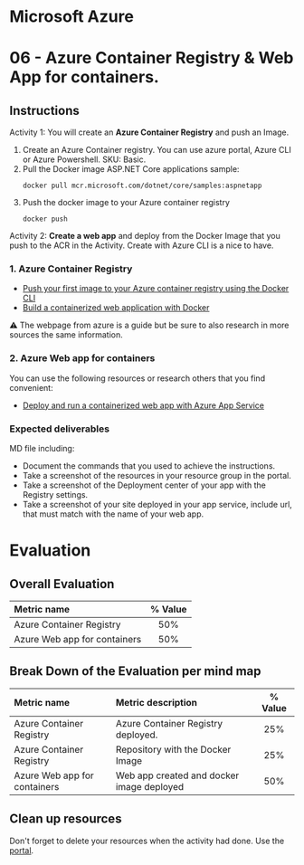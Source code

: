 # Microsoft Azure
# 06 - Azure Container Registry & Web App for containers.

## Instructions
Activity 1: You will create an **Azure Container Registry** and push an Image.

<ol>
<li>Create an Azure Container registry. You can use azure portal, Azure CLI or Azure Powershell. SKU: Basic.</li>

<li>Pull the Docker image ASP.NET Core applications sample: 

<code>docker pull mcr.microsoft.com/dotnet/core/samples:aspnetapp
</code>
</li>

<li>Push the docker image to your Azure container registry

<code>docker push</code>
</li>
</ol>

Activity 2: **Create a web app** and deploy from the Docker Image that you push to the ACR in the Activity. Create with Azure CLI is a nice to have.

### 1. Azure Container Registry 

- [Push your first image to your Azure container registry using the Docker CLI](https://docs.microsoft.com/en-us/azure/container-registry/container-registry-get-started-docker-cli?tabs=azure-cli)
- [Build a containerized web application with Docker](https://docs.microsoft.com/en-us/learn/modules/intro-to-containers/)

:warning:  The webpage from azure is a guide but be sure to also research in more sources the same information.

### 2. Azure Web app for containers

You can use the following resources or research others that you find convenient:

- [Deploy and run a containerized web app with Azure App Service](https://docs.microsoft.com/en-us/learn/modules/deploy-run-container-app-service/)


### Expected deliverables
MD file including:
* Document the commands that you used to achieve the instructions.
* Take a screenshot of the resources in your resource group in the portal.
* Take a screenshot of the Deployment center of your app with the Registry settings.
* Take a screenshot of your site deployed in your app service, include url, that must match with the name of your web app.

# Evaluation
## Overall Evaluation

| Metric name        | % Value |
|:------------------ |:--:|
| Azure Container Registry |  50% |
| Azure Web app for containers |   50% |

## Break Down of the Evaluation per mind map

 Metric name        | Metric description                                | % Value |
|:------------------ |:--------------------------------------------------|:--:|
|  Azure Container Registry | Azure Container Registry deployed.  | 25% |
|  Azure Container Registry | Repository with the Docker Image  | 25% |
|  Azure Web app for containers | Web app created and docker image deployed | 50% |



## Clean up resources

Don't forget to delete your resources when the activity had done. Use the [portal](https://portal.azure.com/).